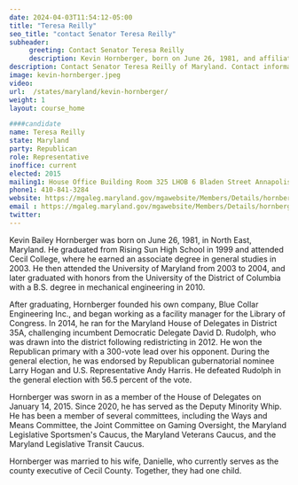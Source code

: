 ```yaml
---
date: 2024-04-03T11:54:12-05:00
title: "Teresa Reilly"
seo_title: "contact Senator Teresa Reilly"
subheader:
     greeting: Contact Senator Teresa Reilly
     description: Kevin Hornberger, born on June 26, 1981, and affiliated with the Republican Party, is an American politician serving as a member of the Maryland House of Delegates, representing District 35B. He assumed office on January 11, 2023.
description: Contact Senator Teresa Reilly of Maryland. Contact information for Teresa Reilly includes email address, phone number, and mailing address.
image: kevin-hornberger.jpeg
video:
url:  /states/maryland/kevin-hornberger/
weight: 1
layout: course_home

####candidate
name: Teresa Reilly
state: Maryland
party: Republican
role: Representative
inoffice: current
elected: 2015
mailing1: House Office Building Room 325 LHOB 6 Bladen Street Annapolis, MD 21401
phone1: 410-841-3284
website: https://mgaleg.maryland.gov/mgawebsite/Members/Details/hornberger01/
email : https://mgaleg.maryland.gov/mgawebsite/Members/Details/hornberger01/
twitter:
---
```


Kevin Bailey Hornberger was born on June 26, 1981, in North East, Maryland. He graduated from Rising Sun High School in 1999 and attended Cecil College, where he earned an associate degree in general studies in 2003. He then attended the University of Maryland from 2003 to 2004, and later graduated with honors from the University of the District of Columbia with a B.S. degree in mechanical engineering in 2010.

After graduating, Hornberger founded his own company, Blue Collar Engineering Inc., and began working as a facility manager for the Library of Congress. In 2014, he ran for the Maryland House of Delegates in District 35A, challenging incumbent Democratic Delegate David D. Rudolph, who was drawn into the district following redistricting in 2012. He won the Republican primary with a 300-vote lead over his opponent. During the general election, he was endorsed by Republican gubernatorial nominee Larry Hogan and U.S. Representative Andy Harris. He defeated Rudolph in the general election with 56.5 percent of the vote.

Hornberger was sworn in as a member of the House of Delegates on January 14, 2015. Since 2020, he has served as the Deputy Minority Whip. He has been a member of several committees, including the Ways and Means Committee, the Joint Committee on Gaming Oversight, the Maryland Legislative Sportsmen's Caucus, the Maryland Veterans Caucus, and the Maryland Legislative Transit Caucus.

Hornberger was married to his wife, Danielle, who currently serves as the county executive of Cecil County. Together, they had one child.

